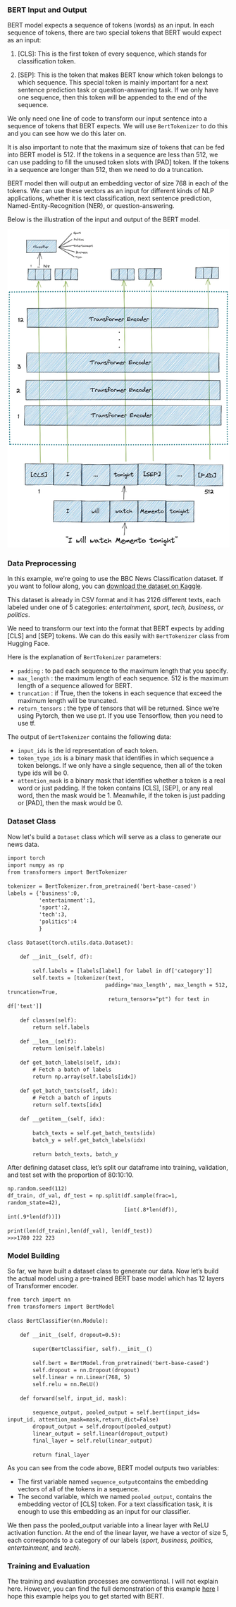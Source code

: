 ### BERT Input and Output

BERT model expects a sequence of tokens (words) as an input. 
In each sequence of tokens, there are two special tokens that 
BERT would expect as an input:

1. [CLS]: This is the first token of every sequence, which stands for 
classification token.

2. [SEP]: This is the token that makes BERT know which token belongs to 
which sequence. This special token is mainly important for a next sentence 
prediction task or question-answering task. If we only have one sequence, 
then this token will be appended to the end of the sequence.

 We only need one line of code to transform our input sentence into a sequence 
 of tokens that BERT expects. We will use ```BertTokenizer``` to do this and you 
 can see how we do this later on.
 
It is also important to note that the maximum size of tokens that can be fed into 
BERT model is 512. If the tokens in a sequence are less than 512, we can use 
padding to fill the unused token slots with [PAD] token. If the tokens in a 
sequence are longer than 512, then we need to do a truncation.

BERT model then will output an embedding vector of size 768 in each of the tokens. 
We can use these vectors as an input for different kinds of NLP applications, 
whether it is text classification, next sentence prediction, 
Named-Entity-Recognition (NER), or question-answering.

Below is the illustration of the input and output of the BERT model.

![Opos](../doc/bert_in_out.webp "Bert input and output")

### Data Preprocessing

In this example, we’re going to use the BBC News Classification dataset. 
If you want to follow along, you can [download the dataset on Kaggle](https://www.kaggle.com/datasets/sainijagjit/bbc-dataset).

This dataset is already in CSV format and it has 2126 different texts, 
each labeled under one of 5 categories: <em>entertainment, sport, tech, 
business, or politics</em>.

We need to transform our text into the format that BERT expects by adding [CLS] and 
[SEP] tokens. We can do this easily with ```BertTokenizer``` class from Hugging Face.

Here is the explanation of ```BertTokenizer``` parameters:

* ```padding``` : to pad each sequence to the maximum length that you specify.
* ```max_length``` : the maximum length of each sequence. 512 is the maximum length of 
a sequence allowed for BERT.
* ```truncation``` : if True, then the tokens in each sequence that exceed the maximum 
length will be truncated.
* ```return_tensors``` : the type of tensors that will be returned. Since we’re using 
Pytorch, then we use pt. If you use Tensorflow, then you need to use tf.

The output of ```BertTokenizer``` contains the following data:
* ```input_ids``` is the id representation of each token. 
* ```token_type_ids``` is a binary mask that identifies in which sequence a token belongs. 
If we only have a single sequence, then all of the token type ids will be 0. 
* ```attention_mask``` is a binary mask that identifies whether a token is a real word or 
just padding. If the token contains [CLS], [SEP], or any real word, then the mask would 
be 1. Meanwhile, if the token is just padding or [PAD], then the mask would be 0.

### Dataset Class

Now let's build a ```Dataset``` class which will serve as a class to generate our news data.

```
import torch
import numpy as np
from transformers import BertTokenizer

tokenizer = BertTokenizer.from_pretrained('bert-base-cased')
labels = {'business':0,
          'entertainment':1,
          'sport':2,
          'tech':3,
          'politics':4
          }

class Dataset(torch.utils.data.Dataset):

    def __init__(self, df):

        self.labels = [labels[label] for label in df['category']]
        self.texts = [tokenizer(text, 
                               padding='max_length', max_length = 512, truncation=True,
                                return_tensors="pt") for text in df['text']]

    def classes(self):
        return self.labels

    def __len__(self):
        return len(self.labels)

    def get_batch_labels(self, idx):
        # Fetch a batch of labels
        return np.array(self.labels[idx])

    def get_batch_texts(self, idx):
        # Fetch a batch of inputs
        return self.texts[idx]

    def __getitem__(self, idx):

        batch_texts = self.get_batch_texts(idx)
        batch_y = self.get_batch_labels(idx)

        return batch_texts, batch_y
```

After defining dataset class, let’s split our dataframe into training, validation, and test 
set with the proportion of 80:10:10.

```
np.random.seed(112)
df_train, df_val, df_test = np.split(df.sample(frac=1, random_state=42), 
                                     [int(.8*len(df)), int(.9*len(df))])

print(len(df_train),len(df_val), len(df_test))
>>>1780 222 223
```

### Model Building

So far, we have built a dataset class to generate our data. Now let’s build the actual model 
using a pre-trained BERT base model which has 12 layers of Transformer encoder.

```
from torch import nn
from transformers import BertModel

class BertClassifier(nn.Module):

    def __init__(self, dropout=0.5):

        super(BertClassifier, self).__init__()

        self.bert = BertModel.from_pretrained('bert-base-cased')
        self.dropout = nn.Dropout(dropout)
        self.linear = nn.Linear(768, 5)
        self.relu = nn.ReLU()

    def forward(self, input_id, mask):

        sequence_output, pooled_output = self.bert(input_ids= input_id, attention_mask=mask,return_dict=False)
        dropout_output = self.dropout(pooled_output)
        linear_output = self.linear(dropout_output)
        final_layer = self.relu(linear_output)

        return final_layer
```

As you can see from the code above, BERT model outputs two variables:

* The first variable named ```sequence_output```contains the embedding 
vectors of all of the tokens in a sequence.
* The second variable, which we named ```pooled_output```, contains the embedding 
vector of [CLS] token. For a text classification task, it is enough to use 
this embedding as an input for our classifier.

We then pass the pooled_output variable into a linear layer with ReLU activation function. 
At the end of the linear layer, we have a vector of size 5, each corresponds to a category 
of our labels (<em>sport, business, politics, entertainment, </em>and <em>tech</em>).

### Training and Evaluation

The  training and evaluation processes are conventional. I will not explain here. However, 
you can find the full demonstration of this example [here](text_classification_bert.py)
I hope this example helps you to get started with BERT.
